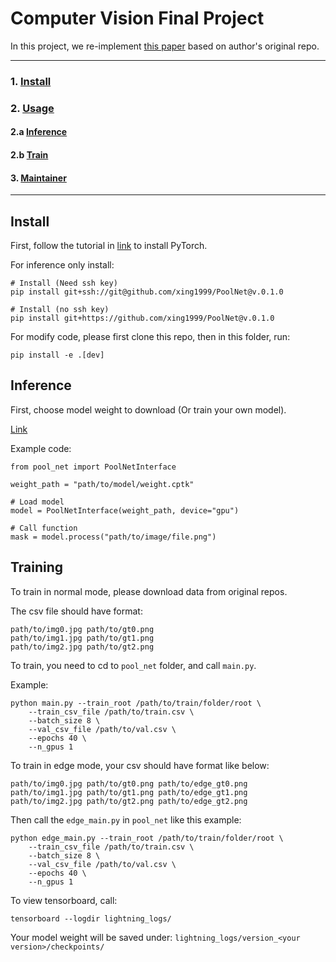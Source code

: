 # Computer Vision Final Project

In this project, we re-implement [this paper](https://arxiv.org/abs/1904.09569) based on author's original repo.

-----
### 1. [Install](#install)
### 2. [Usage](#usage)
#### 2.a [Inference](#infer)
#### 2.b [Train](#train)
#### 3. [Maintainer](#maintainer)
-----

## <div id="#install"> Install </div>
First, follow the tutorial in [link](https://pytorch.org/) to install PyTorch.

For inference only install:
``` shell
# Install (Need ssh key)
pip install git+ssh://git@github.com/xing1999/PoolNet@v.0.1.0

# Install (no ssh key)
pip install git+https://github.com/xing1999/PoolNet@v.0.1.0
```

For modify code, please first clone this repo, then in this folder, run:
```
pip install -e .[dev]
```

## <div id="#infer"> Inference </div>

First, choose model weight to download (Or train your own model).

[Link](https://drive.google.com/drive/folders/1SEfT66id2yIPFhqN-1d7KFvD7mg517Fc?usp=sharing)

Example code:
```
from pool_net import PoolNetInterface

weight_path = "path/to/model/weight.cptk"

# Load model
model = PoolNetInterface(weight_path, device="gpu")

# Call function
mask = model.process("path/to/image/file.png")
```

## <div id="#train"> Training </div>
To train in normal mode, please download data from original repos.

The csv file should have format:
```
path/to/img0.jpg path/to/gt0.png
path/to/img1.jpg path/to/gt1.png
path/to/img2.jpg path/to/gt2.png
```

To train, you need to cd to `pool_net` folder, and call `main.py`.

Example:
```
python main.py --train_root /path/to/train/folder/root \
    --train_csv_file /path/to/train.csv \
    --batch_size 8 \
    --val_csv_file /path/to/val.csv \
    --epochs 40 \
    --n_gpus 1 
```


To train in edge mode, your csv should have format like below:
```
path/to/img0.jpg path/to/gt0.png path/to/edge_gt0.png
path/to/img1.jpg path/to/gt1.png path/to/edge_gt1.png
path/to/img2.jpg path/to/gt2.png path/to/edge_gt2.png
```

Then call the `edge_main.py` in `pool_net` like this example:
```
python edge_main.py --train_root /path/to/train/folder/root \
    --train_csv_file /path/to/train.csv \
    --batch_size 8 \
    --val_csv_file /path/to/val.csv \
    --epochs 40 \
    --n_gpus 1 
```

To view tensorboard, call:
```
tensorboard --logdir lightning_logs/
```

Your model weight will be saved under: `lightning_logs/version_<your version>/checkpoints/`
